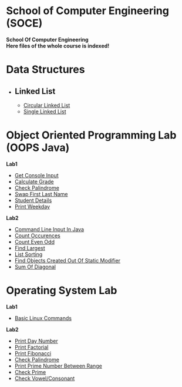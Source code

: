# School of Computer Engineering (SOCE)
**School Of Computer Engineering**<br/>
**Here files of the whole course is indexed!**

# Data Structures

* <h2>Linked List </h2>

    * [Circular Linked List](https://github.com/adityaxanand/SOCE/blob/main/Data%20Structures/circularLinkedList.c) <br/>
    * [Single Linked List](https://github.com/adityaxanand/SOCE/blob/main/Data%20Structures/singleLinkedList.c) <br/>

# Object Oriented Programming Lab (OOPS Java)

**Lab1**

* [Get Console Input](https://github.com/adityaxanand/SOCE/blob/main/OOPS%20Java%20Lab/Lab1/getConsoleInputExample.java) <br/>
* [Calculate Grade](https://github.com/adityaxanand/SOCE/blob/main/OOPS%20Java%20Lab/Lab1/grade.java) <br/>
* [Check Palindrome](https://github.com/adityaxanand/SOCE/blob/main/OOPS%20Java%20Lab/Lab1/palindromeCheck.java) <br/>
* [Swap First Last Name](https://github.com/adityaxanand/SOCE/blob/main/OOPS%20Java%20Lab/Lab1/printName.java) <br/>
* [Student Details](https://github.com/adityaxanand/SOCE/blob/main/OOPS%20Java%20Lab/Lab1/student.java) <br/>
* [Print Weekday](https://github.com/adityaxanand/SOCE/blob/main/OOPS%20Java%20Lab/Lab1/weekday.java) <br/>

**Lab2**

* [Command Line Input In Java](https://github.com/adityaxanand/SOCE/blob/main/OOPS%20Java%20Lab/Lab2/commandLineDemo.java) <br/>
* [Count Occurences](https://github.com/adityaxanand/SOCE/blob/main/OOPS%20Java%20Lab/Lab2/countOccurences.java) <br/>
* [Count Even Odd](https://github.com/adityaxanand/SOCE/blob/main/OOPS%20Java%20Lab/Lab2/evenOdd.java) <br/>
* [Find Largest](https://github.com/adityaxanand/SOCE/blob/main/OOPS%20Java%20Lab/Lab2/largestNumber.java) <br/>
* [List Sorting](https://github.com/adityaxanand/SOCE/blob/main/OOPS%20Java%20Lab/Lab2/sortList.java) <br/>
* [Find Objects Created Out Of Static Modifier](https://github.com/adityaxanand/SOCE/blob/main/OOPS%20Java%20Lab/Lab2/staticModifier.java) <br/>
* [Sum Of Diagonal](https://github.com/adityaxanand/SOCE/blob/main/OOPS%20Java%20Lab/Lab2/sumDiagonal.java) <br/>



# Operating System Lab

**Lab1**

* [Basic Linux Commands](https://github.com/adityaxanand/SOCE/blob/main/OS%20Lab/Lab1/Basic%20Linux%20Commands.txt) <br/>

**Lab2**

* [Print Day Number](https://github.com/adityaxanand/SOCE/blob/main/OS%20Lab/Lab2/day_number.sh) <br/>
* [Print Factorial](https://github.com/adityaxanand/SOCE/blob/main/OS%20Lab/Lab2/factorial.sh) <br/>
* [Print Fibonacci](https://github.com/adityaxanand/SOCE/blob/main/OS%20Lab/Lab2/fibonacci.sh) <br/>
* [Check Palindrome](https://github.com/adityaxanand/SOCE/blob/main/OS%20Lab/Lab2/palindrome.sh) <br/>
* [Print Prime Number Between Range](https://github.com/adityaxanand/SOCE/blob/main/OS%20Lab/Lab2/prime_in_range.sh) <br/>
* [Check Prime](https://github.com/adityaxanand/SOCE/blob/main/OS%20Lab/Lab2/prime.sh) <br/>
* [Check Vowel/Consonant](https://github.com/adityaxanand/SOCE/blob/main/OS%20Lab/Lab2/vowel_consonant.sh) <br/>